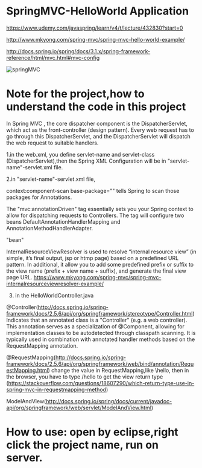 # SpringMVC-HelloWorld Application

https://www.udemy.com/javaspring/learn/v4/t/lecture/432830?start=0

http://www.mkyong.com/spring-mvc/spring-mvc-hello-world-example/

http://docs.spring.io/spring/docs/3.1.x/spring-framework-reference/html/mvc.html#mvc-config

![springMVC](http://docs.spring.io/spring/docs/3.1.x/spring-framework-reference/html/images/mvc.png)

# Note for the project,how to understand the code in this project
In Spring MVC , the core dispatcher component is the DispatcherServlet, which act as the front-controller (design pattern). Every web request has to go through this DispatcherServlet, and the DispatcherServlet will dispatch the web request to suitable handlers.

1.in the web.xml, you define servlet-name and servlet-class (DispatcherServlet),then the Spring XML Configuration will be in "servlet-name"-servlet.xml file.

2.in "servlet-name"-servlet.xml file,  

context:component-scan base-package=""
tells Spring to scan those packages for Annotations.


The "mvc:annotationDriven" tag essentially sets you your Spring context to allow for dispatching requests to Controllers.
The tag will configure two beans DefaultAnnotationHandlerMapping and AnnotationMethodHandlerAdapter.

"bean"

InternalResourceViewResolver is used to resolve “internal resource view” (in simple, it’s final output, jsp or htmp page) based on a predefined URL pattern. In additional, it allow you to add some predefined prefix or suffix to the view name (prefix + view name + suffix), and generate the final view page URL. 
https://www.mkyong.com/spring-mvc/spring-mvc-internalresourceviewresolver-example/

3. in the HelloWorldController.java

@Controller(http://docs.spring.io/spring-framework/docs/2.5.6/api/org/springframework/stereotype/Controller.html)
Indicates that an annotated class is a "Controller" (e.g. a web controller).
This annotation serves as a specialization of @Component, allowing for implementation classes to be autodetected through classpath scanning. It is typically used in combination with annotated handler methods based on the RequestMapping annotation.

@RequestMapping(http://docs.spring.io/spring-framework/docs/2.5.6/api/org/springframework/web/bind/annotation/RequestMapping.html)
change the value in RequestMapping,like \hello, then in the browser, you have to type /hello to get the view
return type (https://stackoverflow.com/questions/18607290/which-return-type-use-in-spring-mvc-in-requestmapping-method)

ModelAndView(http://docs.spring.io/spring/docs/current/javadoc-api/org/springframework/web/servlet/ModelAndView.html)


# How to use: open by eclipse,right click the project name, run on server.
